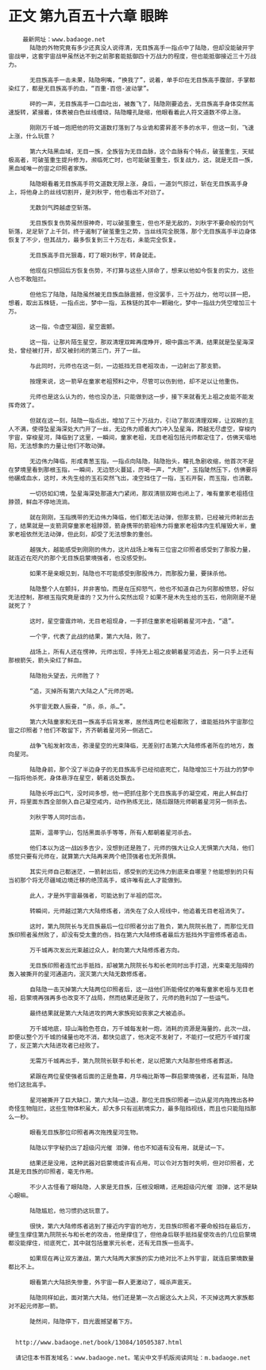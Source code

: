 # 正文 第九百五十六章 眼眸
        最新网址：www.badaoge.net
          陆隐的外物究竟有多少还真没人说得清，无目族高手一指点中了陆隐，但却没能破开宇宙战甲，这套宇宙战甲虽然达不到之前那套能抵御四十万战力的程度，但也能抵御接近三十万战力。
      
          无目族高手一击未果，陆隐咧嘴，“换我了”，说着，单手印在无目族高手腹部，手掌都染红了，都是无目族高手的血，“百重-百倍-波动掌”。
      
          砰的一声，无目族高手一口血吐出，被轰飞了，陆隐刚要追去，无目族高手身体突然高速旋转，紧接着，体表被白色丝线缠绕，陆隐瞳孔陡缩，他眼看着此人符文道数不停上涨。
      
          刚刚万千城一炮把他的符文道数打落到了与业诡和雾昇差不多的水平，但这一刻，飞速上涨，什么玩意？
      
          第六大陆黑血域，无目一族，全族皆为无目血脉，这个血脉有个特点，破茧重生，天赋极高者，可破茧重生提升修为，濒临死亡时，也可能破茧重生，恢复战力，这，就是无目一族，黑血域唯一的宙之印照者家族。
      
          陆隐眼看着无目族高手符文道数无限上涨，身后，一道剑气掠过，斩在无目族高手身上，将他身上的丝线切割开，是刘秋宇，他也看出不对劲了。
      
          无数剑气跨越虚空斩落。
      
          无目族恢复伤势虽然很神奇，可以破茧重生，但也不是无敌的，刘秋宇不要命般的剑气斩落，足足斩了上千剑，终于遏制了破茧重生之势，当丝线完全脱落，那个无目族高手半边身体恢复了不少，但其战力，最多恢复到三十万左右，未能完全恢复。
      
          无目族高手目光狠毒，盯了眼刘秋宇，转身就走。
      
          他现在只想回后方恢复伤势，不打算与这些人拼命了，想来以他如今恢复的实力，这些人也不敢阻拦。
      
          但他忘了陆隐，陆隐虽然被无目族血脉震撼，但没罢手，三十万战力，他可以拼一把，想着，取出五株链，一指点出，梦中一指，五株链的其中一颗融化，梦中一指战力凭空增加三十万。
      
          这一指，令虚空凝固，星空震颤。
      
          这一指，让那片陌生星空，那双清理双眸再度睁开，眼中露出不满，结果就是坠星海深处，曾经被打开，却又被封闭的第三门，开了一丝。
      
          与此同时，元师也在这一刻，一边抵挡无目老祖攻击，一边射出了那支箭。
      
          按理来说，这一箭早在童家老祖预料之中，尽管可以伤到他，却不足以让他重伤。
      
          元师也是这么认为的，他也没办法，只能做到这一步，接下来就看无上祖之皮能不能发挥奇效了。
      
          但就在这一刻，陆隐一指点出，增加了三十万战力，引动了那双清理双眸，让双眸的主人不满，使得坠星海深处大门开了一丝，无边伟力顺着大门冲入坠星海，跨越无尽虚空，穿梭内宇宙，穿梭星河，降临到了这里，一瞬间，童家老祖，无目老祖包括元师都定住了，仿佛天塌地陷，无法想象的力量让他们不敢动弹。
      
          无边伟力降临，形成青葱玉指，一指点向陆隐，陆隐抬头，瞳孔急剧收缩，他首次不是在梦境里看到那根玉指，一瞬间，无边怒火蔓延，厉喝一声，“大胆”，玉指陡然压下，仿佛要将他碾成血水，这时，木先生给的玉石突然飞出，凌空挡住了一指，玉石开裂，而玉指，也消散。
      
          一切彷如幻境，坠星海深处那道大门紧闭，那双清丽双眸也闭上了，唯有童家老祖捂住脖颈，鲜血不停地流淌。
      
          就在刚刚，玉指携带的无边伟力降临，他们都无法动弹，但那支箭，已经被元师射出去了，结果就是一支箭洞穿童家老祖脖颈，箭身携带的箭祖伟力将童家老祖体内生机摧毁大半，童家老祖依然无法动弹，但此刻，却受了无法想象的重创。
      
          越强大，越能感受到刚刚的伟力，这片战场上唯有三位宙之印照者感受到了那股力量，就连近在咫尺的那个无目族启蒙境强者，也没感受到。
      
          如果不是亲眼见到，陆隐也不可能感受到那股伟力，而那股力量，要抹杀他。
      
          陆隐整个人在颤抖，并非害怕，而是在压抑怒气，他也不知道自己为何那般愤怒，好似无法控制，那根玉指究竟是谁的？又为什么突然出现？如果不是木先生给的玉石，他刚刚是不是就死了？
      
          这时，星空雷霆炸响，无目老祖现身，一手抓住童家老祖朝着星河冲去，“退”。
      
          一个字，代表了此战的结果，第六大陆，败了。
      
          战场上，所有人还在愣神，元师出现，手持无上祖之皮朝着星河追去，另一只手上还有那根箭矢，箭头染红了鲜血。
      
          陆隐抬头望去，元师胜了？
      
          “追，灭掉所有第六大陆之人”元师厉喝。
      
          外宇宙无数人振奋，“杀，杀，杀…”。
      
          第六大陆童家和无目一族高手后背发寒，居然连两位老祖都败了，谁能抵挡外宇宙那位宙之印照者？他们不敢留下，齐齐朝着星河另一侧逃亡。
      
          战争飞船发射攻击，弥漫星空的光束降临，无差别打击第六大陆修炼者所在的地方，轰向星河。
      
          陆隐身前，那个没了半边身子的无目族高手已经彻底死亡，陆隐增加三十万战力的梦中一指将他杀死，身体悬浮在星空，朝着远处飘去。
      
          陆隐长呼出口气，没时间多想，他一把抓住那个无目族高手的凝空戒，用此人鲜血打开，将里面东西全部倒入自己凝空戒内，动作熟练无比，随后跟随元师朝着星河另一侧杀去。
      
          刘秋宇等人同时出击。
      
          蓝斯，温蒂宇山，包括黑面杀手等等，所有人都朝着星河杀去。
      
          他们本以为这一战凶多吉少，没想到还是胜了，元师的强大让众人无惧第六大陆，他们感觉只要有元师在，就算第六大陆再来两个绝顶强者也无所畏惧。
      
          其实元师自己都迷茫，一箭射出后，感受到的无边伟力到底来自哪里？他能想到的只有当初那个将无尽疆域边境迁移的绝顶高手，或许唯有此人才能做到。
      
          此人，才是外宇宙最强者，可能达到了半祖的层次。
      
          转瞬间，元师越过第六大陆修炼者，消失在了众人视线中，他追着无目老祖消失了。
      
          这时，第九院院长与无目族最后一位印照者分出了胜负，第九院院长胜了，而那位无目族印照者虽然败了，却没有受太重的伤，挡在第六大陆修炼者最后方抵挡外宇宙修炼者追击。
      
          万千城再次发出光束越过众人，射向第六大陆修炼者方向。
      
          无目族印照者连忙出手抵挡，却被第九院院长与和长老同时出手打退，光束毫无阻碍的轰入被撕开的星河通道内，泯灭第六大陆无数修炼者。
      
          自陆隐一击灭掉第六大陆两位印照者后，这一战他们所能倚仗的唯有童家老祖与无目老祖，启蒙境再强再多也改变不了战局，然而结果还是败了，元师的胜利加了一些运气。
      
          最终结果就是第六大陆进攻的两大家族宛如丧家之犬被追杀。
      
          万千城地底，琼山海脸色苍白，万千城每发射一炮，消耗的资源是海量的，此次一战，即便以整个万千城的储量也吃不消，都快见底了，他决定不发射了，不能打一仗把万千城打废了，反正第六大陆进攻者已经败了。
      
          无需万千城再出手，第九院院长联手和长老，足以把第六大陆那些修炼者葬送。
      
          紧跟在两位星使强者后面的正是鱼幕，月华梅比斯等一群启蒙境强者，还有蓝斯，陆隐他们这批高手。
      
          星河被撕开了巨大缺口，第六大陆一边退，那位无目族印照者一边从星河内拖拽出各种奇怪生物阻拦，这些生物体积虽大，却大多只有巡航境实力，最多阻挡视线，而且也只能阻挡那么一秒。
      
          眼看无目族那位印照者再次拖拽星河生物。
      
          陆隐以宇字秘扔出了超级闪光催 泪弹，他也不知道有没有用，就是试一下。
      
          结果还是没用，这种武器对启蒙境或许有点用，可以令对方暂时失明，但对印照者，尤其是无目族的印照者，毫无作用。
      
          不少人古怪看了眼陆隐，人家是无目族，压根没眼睛，还用超级闪光催 泪弹，这不是缺心眼嘛。
      
          陆隐尴尬，他习惯扔这玩意了。
      
          很快，第六大陆修炼者逃到了接近内宇宙的地方，无目族印照者不要命般挡在最后方，硬生生撑住第九院院长与和长老的攻击，他是撑住了，但他身后联手抵挡星使攻击的几位启蒙境都没能撑住，彻底死亡，其中就包括童家元长老，还有无目族一些高手。
      
          如果现在再让双方激战，第六大陆两大家族的实力绝对比不上外宇宙，就连启蒙境数量都比不上。
      
          眼看第六大陆损失惨重，外宇宙一群人更激动了，喊杀声震天。
      
          陆隐同样如此，面对第六大陆，他们还是第一次占据这么大上风，不灭掉这两大家族都对不起元师那一箭。
      
          陡然间，陆隐停下，目光震撼望着下方。
      
      
      http://www.badaoge.net/book/13084/10505387.html
      
      请记住本书首发域名：www.badaoge.net。笔尖中文手机版阅读网址：m.badaoge.net
